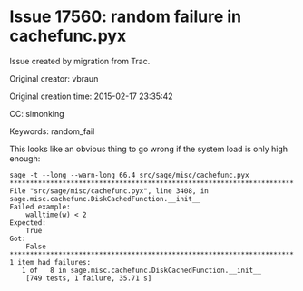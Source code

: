 # Issue 17560: random failure in cachefunc.pyx

Issue created by migration from Trac.

Original creator: vbraun

Original creation time: 2015-02-17 23:35:42

CC:  simonking

Keywords: random_fail

This looks like an obvious thing to go wrong if the system load is only high enough: 

```
sage -t --long --warn-long 66.4 src/sage/misc/cachefunc.pyx
**********************************************************************
File "src/sage/misc/cachefunc.pyx", line 3408, in sage.misc.cachefunc.DiskCachedFunction.__init__
Failed example:
    walltime(w) < 2
Expected:
    True
Got:
    False
**********************************************************************
1 item had failures:
   1 of   8 in sage.misc.cachefunc.DiskCachedFunction.__init__
    [749 tests, 1 failure, 35.71 s]
```

